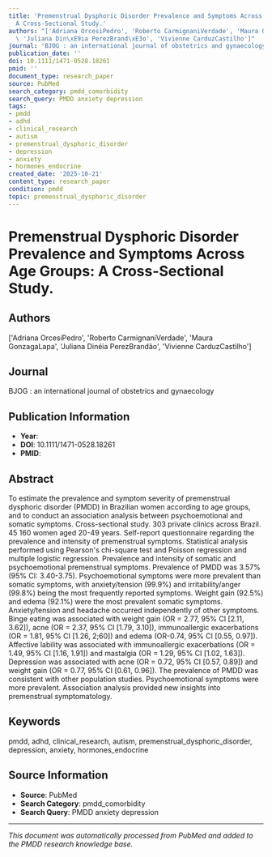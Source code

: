 ```yaml
---
title: 'Premenstrual Dysphoric Disorder Prevalence and Symptoms Across Age Groups:
  A Cross-Sectional Study.'
authors: "['Adriana OrcesiPedro', 'Roberto CarmignaniVerdade', 'Maura GonzagaLapa',\
  \ 'Juliana Din\xE9ia PerezBrand\xE3o', 'Vivienne CarduzCastilho']"
journal: 'BJOG : an international journal of obstetrics and gynaecology'
publication_date: ''
doi: 10.1111/1471-0528.18261
pmid: ''
document_type: research_paper
source: PubMed
search_category: pmdd_comorbidity
search_query: PMDD anxiety depression
tags:
- pmdd
- adhd
- clinical_research
- autism
- premenstrual_dysphoric_disorder
- depression
- anxiety
- hormones_endocrine
created_date: '2025-10-21'
content_type: research_paper
condition: pmdd
topic: premenstrual_dysphoric_disorder
---
```


# Premenstrual Dysphoric Disorder Prevalence and Symptoms Across Age Groups: A Cross-Sectional Study.

## Authors
['Adriana OrcesiPedro', 'Roberto CarmignaniVerdade', 'Maura GonzagaLapa', 'Juliana Dinéia PerezBrandão', 'Vivienne CarduzCastilho']

## Journal
BJOG : an international journal of obstetrics and gynaecology

## Publication Information
- **Year**: 
- **DOI**: 10.1111/1471-0528.18261
- **PMID**: 

## Abstract
To estimate the prevalence and symptom severity of premenstrual dysphoric disorder (PMDD) in Brazilian women according to age groups, and to conduct an association analysis between psychoemotional and somatic symptoms. Cross-sectional study. 303 private clinics across Brazil. 45 160 women aged 20-49 years. Self-report questionnaire regarding the prevalence and intensity of premenstrual symptoms. Statistical analysis performed using Pearson's chi-square test and Poisson regression and multiple logistic regression. Prevalence and intensity of somatic and psychoemotional premenstrual symptoms. Prevalence of PMDD was 3.57% (95% CI: 3.40-3.75). Psychoemotional symptoms were more prevalent than somatic symptoms, with anxiety/tension (99.9%) and irritability/anger (99.8%) being the most frequently reported symptoms. Weight gain (92.5%) and edema (92.1%) were the most prevalent somatic symptoms. Anxiety/tension and headache occurred independently of other symptoms. Binge eating was associated with weight gain (OR = 2.77, 95% CI [2.11, 3.62]), acne (OR = 2.37, 95% CI [1.79, 3.10]), immunoallergic exacerbations (OR = 1.81, 95% CI [1.26, 2;60]) and edema (OR-0.74, 95% CI [0.55, 0.97]). Affective lability was associated with immunoallergic exacerbations (OR = 1.49, 95% CI [1.16, 1.91]) and mastalgia (OR = 1.29, 95% CI [1.02, 1.63]). Depression was associated with acne (OR = 0.72, 95% CI [0.57, 0.89]) and weight gain (OR = 0.77, 95% CI [0.61, 0.96]). The prevalence of PMDD was consistent with other population studies. Psychoemotional symptoms were more prevalent. Association analysis provided new insights into premenstrual symptomatology.

## Keywords
pmdd, adhd, clinical_research, autism, premenstrual_dysphoric_disorder, depression, anxiety, hormones_endocrine

## Source Information
- **Source**: PubMed
- **Search Category**: pmdd_comorbidity
- **Search Query**: PMDD anxiety depression

---
*This document was automatically processed from PubMed and added to the PMDD research knowledge base.*
